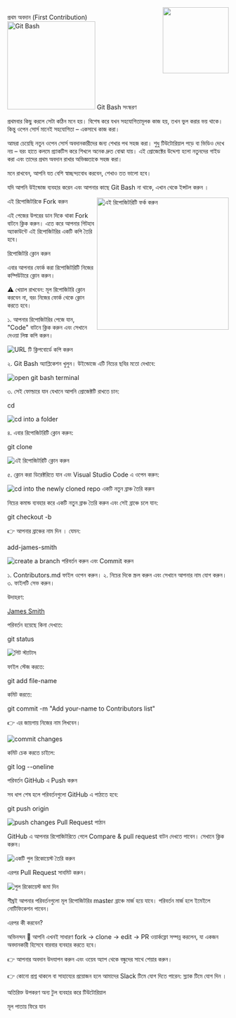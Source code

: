 
<img align="right" width="150" src="https://firstcontributions.github.io/assets/gui-tool-tutorials/github-desktop-old-version-tutorial/join-slack-team.png">



প্রথম অবদান (First Contribution)
<img alt="Git Bash" src="https://cdn.icon-icons.com/icons2/2699/PNG/512/git_scm_logo_icon_170096.png" width="200">	Git Bash সংস্করণ

প্রথমবার কিছু করলে সেটা কঠিন মনে হয়। বিশেষ করে যখন সহযোগিতামূলক কাজ হয়, তখন ভুল করার ভয় থাকে। কিন্তু ওপেন সোর্স মানেই সহযোগিতা – একসাথে কাজ করা।

আমরা চেয়েছি নতুন ওপেন সোর্স অবদানকারীদের জন্য শেখার পথ সহজ করা। শুধু টিউটোরিয়াল পড়ে বা ভিডিও দেখে নয় – বরং হাতে কলমে প্র্যাকটিস করে শিখলে অনেক দ্রুত বোঝা যায়। এই প্রোজেক্টের উদ্দেশ্য হলো নতুনদের গাইড করা এবং তাদের প্রথম অবদান রাখার অভিজ্ঞতাকে সহজ করা।

মনে রাখবেন, আপনি যত বেশি স্বাচ্ছন্দ্যবোধ করবেন, শেখাও তত ভালো হবে।

যদি আপনি উইন্ডোজ ব্যবহার করেন এবং আপনার কাছে Git Bash না থাকে, এখান থেকে ইন্সটল করুন
।

<img align="right" width="300" src="https://firstcontributions.github.io/assets/gui-tool-tutorials/github-desktop-tutorial/fork.png" alt="এই রিপোজিটরিটি ফর্ক করুন" />
এই রিপোজিটরিকে Fork করুন

এই পেজের উপরের ডান দিকে থাকা Fork বাটনে ক্লিক করুন।
এতে করে আপনার গিটহাব অ্যাকাউন্টে এই রিপোজিটরির একটি কপি তৈরি হবে।

রিপোজিটরি ক্লোন করুন

এবার আপনার ফোর্ক করা রিপোজিটরিটি নিজের কম্পিউটারে ক্লোন করুন।

⚠️ খেয়াল রাখবেন: মূল রিপোজিটরি ক্লোন করবেন না, বরং নিজের ফোর্ক থেকে ক্লোন করতে হবে।

১. আপনার রিপোজিটরির পেজে যান, "Code" বাটনে ক্লিক করুন এবং সেখানে দেওয়া লিঙ্ক কপি করুন।

<img src="https://firstcontributions.github.io/assets/cli-tool-tutorials/git-bash-windows-tutorial/gb-clone-1.png" alt="URL টি ক্লিপবোর্ডে কপি করুন" />

২. Git Bash অ্যাপ্লিকেশন খুলুন। উইন্ডোজে এটি নিচের ছবির মতো দেখাবে:

<img src="https://firstcontributions.github.io/assets/cli-tool-tutorials/git-bash-windows-tutorial/gb-terminal-1.png" alt="open git bash terminal" />

৩. সেই ফোল্ডারে যান যেখানে আপনি প্রোজেক্টটি রাখতে চান:

cd <folder>

<img src="https://firstcontributions.github.io/assets/cli-tool-tutorials/git-bash-windows-tutorial/gb-terminal-2.png" alt="cd into a folder" />

৪. এবার রিপোজিটরিটি ক্লোন করুন:

git clone <repo-url>

<img src="https://firstcontributions.github.io/assets/cli-tool-tutorials/git-bash-windows-tutorial/gb-clone-2.png" alt="এই রিপোজিটরিটি ক্লোন করুন" />

৫. ক্লোন করা ডিরেক্টরিতে যান এবং Visual Studio Code এ ওপেন করুন:

<img src="https://firstcontributions.github.io/assets/cli-tool-tutorials/git-bash-windows-tutorial/gb-terminal-3.png" alt="cd into the newly cloned repo" />
একটি নতুন ব্রাঞ্চ তৈরি করুন

নিচের কমান্ড ব্যবহার করে একটি নতুন ব্রাঞ্চ তৈরি করুন এবং সেই ব্রাঞ্চে চলে যান:

git checkout -b <branch-name>


👉 আপনার ব্রাঞ্চের নাম দিন <add-your-name>। যেমন:

add-james-smith

<img src="https://firstcontributions.github.io/assets/cli-tool-tutorials/git-bash-windows-tutorial/gb-branch.png" alt="create a branch" />
পরিবর্তন করুন এবং Commit করুন

১. Contributors.md ফাইল ওপেন করুন।
২. নিচের দিকে স্ক্রল করুন এবং সেখানে আপনার নাম যোগ করুন।
৩. ফাইলটি সেভ করুন।

উদাহরণ:

[James Smith](https://github.com/jamessmith)


পরিবর্তন হয়েছে কিনা দেখতে:

git status

<img src="https://firstcontributions.github.io/assets/cli-tool-tutorials/git-bash-windows-tutorial/gb-status.png" alt="গিট স্ট্যাটাস" />

ফাইল স্টেজ করতে:

git add file-name


কমিট করতে:

git commit -m "Add your-name to Contributors list"


👉 <your-name> এর জায়গায় নিজের নাম লিখবেন।

<img src="https://firstcontributions.github.io/assets/cli-tool-tutorials/git-bash-windows-tutorial/gb-commit.png" alt="commit changes" />

কমিট চেক করতে চাইলে:

git log --oneline

পরিবর্তন GitHub এ Push করুন

সব ধাপ শেষ হলে পরিবর্তনগুলো GitHub এ পাঠাতে হবে:

git push origin <branch-name>

<img src="https://firstcontributions.github.io/assets/cli-tool-tutorials/git-bash-windows-tutorial/gb-push.png" alt="push changes" />
Pull Request পাঠান

GitHub এ আপনার রিপোজিটরিতে গেলে Compare & pull request বাটন দেখতে পাবেন। সেখানে ক্লিক করুন।

<img src="https://firstcontributions.github.io/assets/gui-tool-tutorials/github-desktop-tutorial/compare-and-pull.png" alt="একটি পুল রিকোয়েস্ট তৈরি করুন" />

এরপর Pull Request সাবমিট করুন।

<img src="https://firstcontributions.github.io/assets/gui-tool-tutorials/github-desktop-tutorial/submit-pull-request.png" alt="পুল রিকোয়েস্ট জমা দিন" />

শীঘ্রই আপনার পরিবর্তনগুলো মূল রিপোজিটরির master ব্রাঞ্চে মার্জ হয়ে যাবে। পরিবর্তন মার্জ হলে ইমেইলে নোটিফিকেশন পাবেন।

এরপর কী করবেন?

অভিনন্দন 🎉 আপনি এখনই সাধারণ fork → clone → edit → PR ওয়ার্কফ্লো সম্পন্ন করলেন, যা একজন অবদানকারী হিসেবে বারবার ব্যবহার করতে হবে।

👉 আপনার অবদান উদযাপন করুন এবং ওয়েব অ্যাপ
 থেকে বন্ধুদের সাথে শেয়ার করুন।

👉 কোনো প্রশ্ন থাকলে বা সাহায্যের প্রয়োজন হলে আমাদের Slack টিমে যোগ দিতে পারেন: স্ল্যাক টিমে যোগ দিন
।

অতিরিক্ত উপকরণ
অন্য টুল ব্যবহার করে টিউটোরিয়াল

মূল পাতায় ফিরে যান